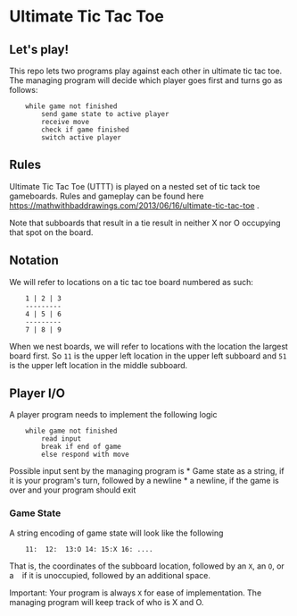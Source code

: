 # Ultimate Tic Tac Toe #

## Let's play! ##
This repo lets two programs play against each other in ultimate tic tac toe.
The managing program will decide which player goes first and turns go as
follows:
```
    while game not finished
        send game state to active player
        receive move
        check if game finished
        switch active player
```

## Rules ##
Ultimate Tic Tac Toe (UTTT) is played on a nested set of tic tack toe
gameboards.  Rules and gameplay can be found here
https://mathwithbaddrawings.com/2013/06/16/ultimate-tic-tac-toe .

Note that subboards that result in a tie result in neither X nor O 
occupying that spot on the board.

## Notation ##
We will refer to locations on a tic tac toe board numbered as such:
```
    1 | 2 | 3 
    ---------
    4 | 5 | 6
    ---------
    7 | 8 | 9
```

When we nest boards, we will refer to locations with the location the
largest board first.   So `11` is the upper left location in the upper
left subboard and `51` is the upper left location in the middle subboard.

## Player I/O ##
A player program needs to implement the following logic
```
    while game not finished
        read input
        break if end of game
        else respond with move
```
Possible input sent by the managing program is 
    * Game state as a string, if it is your program's turn, followed by a newline
    * a newline, if the game is over and your program should exit

### Game State ###
A string encoding of game state will look like the following
```
    11:  12:  13:O 14: 15:X 16: ....
```
That is, the coordinates of the subboard location, followed by an `X`, an `O`,
or a ` ` if it is unoccupied, followed by an additional space. 

Important: Your program is always `X` for ease of implementation.  The managing
program will keep track of who is X and O.  



